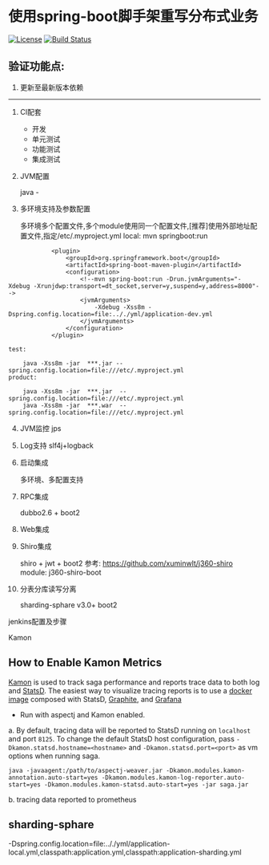 # 使用spring-boot脚手架重写分布式业务


[![License](https://img.shields.io/badge/license-Apache%202-4EB1BA.svg)](https://www.apache.org/licenses/LICENSE-2.0.html)
[![Build Status](https://travis-ci.org/xuminwlt/j360-disboot-all.svg?branch=master)](https://travis-ci.org/xuminwlt/j360-disboot-all)


## 验证功能点:

1. 更新至最新版本依赖

----------------------------------

1. CI配套
    
    - 开发
    - 单元测试
    - 功能测试
    - 集成测试
    
2. JVM配置
    
    java -

3. 多环境支持及参数配置
    
    多环境多个配置文件,多个module使用同一个配置文件,[推荐]使用外部地址配置文件,指定/etc/.myproject.yml
    local:
        mvn springboot:run
        
```
            <plugin>
                <groupId>org.springframework.boot</groupId>
                <artifactId>spring-boot-maven-plugin</artifactId>
                <configuration>
                    <!--mvn spring-boot:run -Drun.jvmArguments="-Xdebug -Xrunjdwp:transport=dt_socket,server=y,suspend=y,address=8000"-->
                    <jvmArguments>
                        -Xdebug -Xss8m -Dspring.config.location=file:.././yml/application-dev.yml
                    </jvmArguments>
                </configuration>
            </plugin>
```  
        
    test:
    
        java -Xss8m -jar  ***.jar --spring.config.location=file:///etc/.myproject.yml    
    product:
    
        java -Xss8m -jar  ***.jar  --spring.config.location=file:///etc/.myproject.yml
        java -Xss8m -jar  ***.war  --spring.config.location=file:///etc/.myproject.yml
        
4. JVM监控
    jps
    
5. Log支持
    slf4j+logback
6. 启动集成
    
    多环境、多配置支持
    
7. RPC集成

    dubbo2.6 + boot2
    
8. Web集成
9. Shiro集成
    
    shiro + jwt + boot2
    参考: https://github.com/xuminwlt/j360-shiro
    module: j360-shiro-boot
    
10. 分表分库读写分离

    sharding-sphare v3.0+ boot2


jenkins配置及步骤



Kamon

## How to Enable Kamon Metrics
[Kamon](http://kamon.io/documentation/get-started/) is used to track saga performance and reports trace data to both log
and [StatsD](https://github.com/etsy/statsd/). The easiest way to visualize tracing reports is to use a [docker image](http://kamon.io/documentation/kamon-statsd/0.6.6/overview/)
composed with StatsD, [Graphite](http://graphite.wikidot.com/), and [Grafana](http://grafana.org/)

- Run with aspectj and Kamon enabled. 

a. By default, tracing data will be reported to StatsD running on `localhost` and port `8125`. To change the default StatsD
host configuration, pass `-Dkamon.statsd.hostname=<hostname>` and `-Dkamon.statsd.port=<port>` as vm options when running
saga.
```
java -javaagent:/path/to/aspectj-weaver.jar -Dkamon.modules.kamon-annotation.auto-start=yes -Dkamon.modules.kamon-log-reporter.auto-start=yes -Dkamon.modules.kamon-statsd.auto-start=yes -jar saga.jar
```

b. tracing data reported to  prometheus


## sharding-sphare

-Dspring.config.location=file:.././yml/application-local.yml,classpath:application.yml,classpath:application-sharding.yml